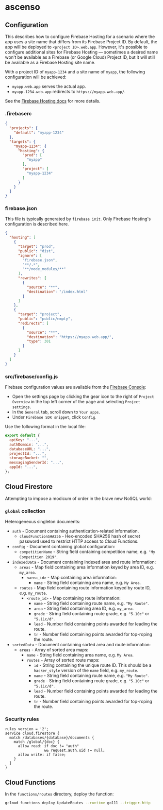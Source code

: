 # ascenso

## Configuration

This describes how to configure Firebase Hosting for a scenario where the app
uses a site name that differs from its Firebase Project ID. By default, the app
will be deployed to `<project ID>.web.app`. However, it's possible to configure
additional sites for Firebase Hosting — sometimes a desired name won't be
available as a Firebase (or Google Cloud) Project ID, but it will still be
available as a Firebase Hosting site name.

With a project ID of `myapp-1234` and a site name of `myapp`, the following
configuration will be achieved:

*   `myapp.web.app` serves the actual app.
*   `myapp-1234.web.app` redirects to `https://myapp.web.app/`.

See the [Firebase Hosting docs](https://firebase.google.com/docs/hosting) for
more details.

### .firebaserc

```json
{
  "projects": {
    "default": "myapp-1234"
  },
  "targets": {
    "myapp-1234": {
      "hosting": {
        "prod": [
          "myapp"
        ],
        "project": [
          "myapp-1234"
        ]
      }
    }
  }
}
```

### firebase.json

This file is typically generated by `firebase init`. Only Firebase Hosting's
configuration is described here.

```json
{
  "hosting": [
    {
      "target": "prod",
      "public": "dist",
      "ignore": [
        "firebase.json",
        "**/.*",
        "**/node_modules/**"
      ],
      "rewrites": [
        {
          "source": "**",
          "destination": "/index.html"
        }
      ]
    },
    {
      "target": "project",
      "public": "public/empty",
      "redirects": [
        {
          "source": "**",
          "destination": "https://myapp.web.app/",
          "type": 301
        }
      ]
    }
  ]
}
```

### src/firebase/config.js

Firebase configuration values are available from the
[Firebase Console](https://console.firebase.google.com/):

*   Open the settings page by clicking the gear icon to the right of `Project
    Overview` in the top left corner of the page and selecting `Project
    settings`.
*   In the `General` tab, scroll down to `Your apps`.
*   Under `Firebase SDK snippet`, click `Config`.

Use the following format in the local file:

```js
export default {
  apiKey: "...",
  authDomain: "...",
  databaseURL: "...",
  projectId: "...",
  storageBucket: "",
  messagingSenderId: "...",
  appId: "...",
};
```

## Cloud Firestore

Attempting to impose a modicum of order in the brave new NoSQL world:

### `global` collection

Heterogeneous singleton documents:

*   `auth` - Document containing authentication-related information.
    *   `cloudFunctionSHA256` - Hex-encoded SHA256 hash of secret password used
        to restrict HTTP access to Cloud Functions.
*   `config` - Document containing global configuration:
    *   `competitionName` - String field containing competition name, e.g. `"My
        Competition 2019"`.
*   `indexedData` - Document containing indexed area and route information:
    *   `areas` - Map field containing area information keyed by area ID, e.g.
        `my_area`.
        *   `<area_id>` - Map containing area information:
            *   `name` - String field containing area name, e.g. `My Area`.
    *   `routes` - Map field containing route information keyed by route ID,
        e.g. `my_route`.
        *   `<route_id>` - Map containing route information:
            *   `name` - String field containing route name, e.g. `"My Route"`.
            *   `area` - String field containing area ID, e.g. `my_area`.
            *   `grade` - String field containing route grade, e.g. `"5.10c"` or
                `"5.11c/d"`.
            *   `lead` - Number field containing points awarded for leading the
                route.
            *   `tr` - Number field containing points awarded for top-roping the
                route.
*   `sortedData` - Document containing sorted area and route information:
    *   `areas` - Array of sorted area maps:
        *   `name` - String field containing area name, e.g. `My Area`.
        *   `routes` - Array of sorted route maps:
            *   `id` - String containing the unique route ID. This should be a
                `hacker_style` version of the `name` field, e.g. `my_route`.
            *   `name` - String field containing route name, e.g. `"My Route"`.
            *   `grade` - String field containing route grade, e.g. `"5.10c"` or
                `"5.11c/d"`.
            *   `lead` - Number field containing points awarded for leading the
                route.
            *   `tr` - Number field containing points awarded for top-roping the
                route.

### Security rules

```
rules_version = '2';
service cloud.firestore {
  match /databases/{database}/documents {
    match /global/{doc} {
      allow read: if doc != "auth"
                  && request.auth.uid != null;
      allow write: if false;
    }
  }
}
```

## Cloud Functions

In the `functions/routes` directory, deploy the function:

```sh
gcloud functions deploy UpdateRoutes --runtime go111 --trigger-http
```
